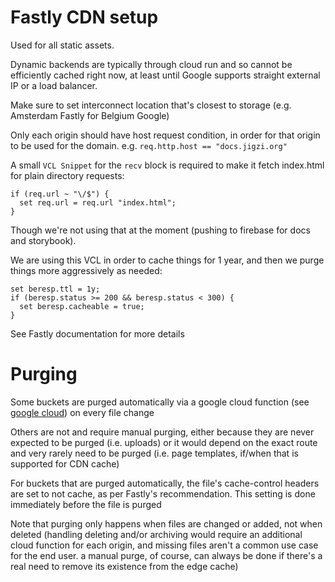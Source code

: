 # Fastly CDN setup

Used for all static assets.

Dynamic backends are typically through cloud run and so cannot be efficiently cached right now, at least until Google supports straight external IP or a load balancer.

Make sure to set interconnect location that's closest to storage (e.g. Amsterdam Fastly for Belgium Google)

Only each origin should have host request condition, in order for that origin to be used for the domain. e.g. `req.http.host == "docs.jigzi.org"`

A small `VCL Snippet` for the `recv` block is required to make it fetch index.html for plain directory requests:

```
if (req.url ~ "\/$") {
  set req.url = req.url "index.html";
}
```

Though we're not using that at the moment (pushing to firebase for docs and storybook).

We are using this VCL in order to cache things for 1 year, and then we purge things more aggressively as needed:

```
set beresp.ttl = 1y;
if (beresp.status >= 200 && beresp.status < 300) {
  set beresp.cacheable = true;
}
```

See Fastly documentation for more details

# Purging

Some buckets are purged automatically via a google cloud function (see [google cloud](../google_cloud/google_cloud.md)) on every file change

Others are not and require manual purging, either because they are never expected to be purged (i.e. uploads) or it would depend on the exact route and very rarely need to be purged (i.e. page templates, if/when that is supported for CDN cache)

For buckets that are purged automatically, the file's cache-control headers are set to not cache, as per Fastly's recommendation. This setting is done immediately before the file is purged

Note that purging only happens when files are changed or added, not when deleted (handling deleting and/or archiving would require an additional cloud function for each origin, and missing files aren't a common use case for the end user. a manual purge, of course, can always be done if there's a real need to remove its existence from the edge cache)